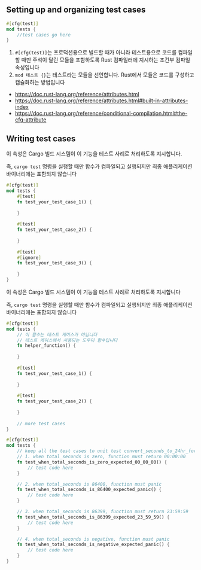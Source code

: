 ## Setting up and organizing test cases

```rust
#[cfg(test)]
mod tests {
    //test cases go here
}
```

1. `#[cfg(test)]`는 프로덕션용으로 빌드할 때가 아니라 테스트용으로 코드를 컴파일할 때만 주석이 달린 모듈을 포함하도록 Rust 컴파일러에 지시하는 조건부 컴파일 속성입니다
2. `mod 테스트 {}`는 테스트라는 모듈을 선언합니다. Rust에서 모듈은 코드를 구성하고 캡슐화하는 방법입니다

- https://doc.rust-lang.org/reference/attributes.html
- https://doc.rust-lang.org/reference/attributes.html#built-in-attributes-index
- https://doc.rust-lang.org/reference/conditional-compilation.html#the-cfg-attribute

## Writing test cases

이 속성은 Cargo 빌드 시스템이 이 기능을 테스트 사례로 처리하도록 지시합니다.

즉, `cargo test` 명령을 실행할 때만 함수가 컴파일되고 실행되지만 최종 애플리케이션 바이너리에는 포함되지 않습니다

```rust
#[cfg(test)]
mod tests {
    #[test]
    fn test_your_test_case_1() {
        
    }
    
    #[test]
    fn test_your_test_case_2() {
        
    }
    
    #[test]
    #[ignore]
    fn test_your_test_case_3() {
        
    }
}
```


이 속성은 Cargo 빌드 시스템이 이 기능을 테스트 사례로 처리하도록 지시합니다

즉, `cargo test` 명령을 실행할 때만 함수가 컴파일되고 실행되지만 최종 애플리케이션 바이너리에는 포함되지 않습니다


```rust
#[cfg(test)]
mod tests {
    // 이 함수는 테스트 케이스가 아닙니다
    // 테스트 케이스에서 사용되는 도우미 함수입니다
    fn helper_function() {
        
    }
    
    #[test]
    fn test_your_test_case_1() {
        
    }
    
    #[test]
    fn test_your_test_case_2() {
        
    }
    
    // more test cases
}
```

```rust
#[cfg(test)]
mod tests {
    // keep all the test cases to unit test convert_seconds_to_24hr_format
    // 1. when total_seconds is zero, function must return 00:00:00
    fn test_when_total_seconds_is_zero_expected_00_00_00() {
        // test code here
    }

    // 2. when total_seconds is 86400, function must panic
    fn test_when_total_seconds_is_86400_expected_panic() {
        // test code here
    }

    // 3. when total_seconds is 86399, function must return 23:59:59
    fn test_when_total_seconds_is_86399_expected_23_59_59() {
        // test code here
    }

    // 4. when total_seconds is negative, function must panic
    fn test_when_total_seconds_is_negative_expected_panic() {
        // test code here
    }
}
```